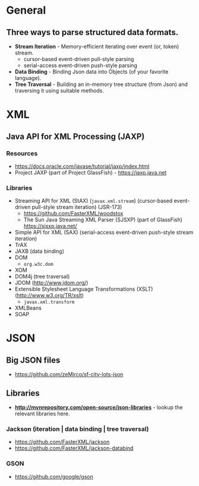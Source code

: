 # General
## Three ways to parse structured data formats.
- **Stream Iteration** - Memory-efficient iterating over event (or, token) stream.
  + cursor-based event-driven pull-style parsing
  + serial-access event-driven push-style parsing
- **Data Binding** - Binding Json data into Objects (of your favorite language).
- **Tree Traversal** - Building an in-memory tree structure (from Json) and traversing it using suitable methods.

# XML

## Java API for XML Processing (JAXP)
### Resources
- https://docs.oracle.com/javase/tutorial/jaxp/index.html
- Project JAXP (part of Project GlassFish) - https://jaxp.java.net

### Libraries
- Streaming API for XML (StAX) (`javax.xml.stream`) (cursor-based event-driven pull-style stream iteration) (JSR-173)
  + https://github.com/FasterXML/woodstox
  + The Sun Java Streaming XML Parser (SJSXP) (part of GlassFish) https://sjsxp.java.net/
- Simple API for XML (SAX) (serial-access event-driven push-style stream iteration)
- TrAX
- JAXB (data binding)
- DOM
  + `org.w3c.dom`
- XOM 
- DOM4j (tree traversal)
- JDOM (http://www.jdom.org/)
- Extensible Stylesheet Language Transformations (XSLT) (http://www.w3.org/TR/xslt)
  + `javax.xml.transform`
- XMLBeans
- SOAP

# JSON

## Big JSON files
- https://github.com/zeMirco/sf-city-lots-json

## Libraries
- **http://mvnrepository.com/open-source/json-libraries** - lookup the relevant libraries here.

### Jackson (iteration | data binding | tree traversal)
- https://github.com/FasterXML/jackson
- https://github.com/FasterXML/jackson-databind

### GSON
- https://github.com/google/gson
